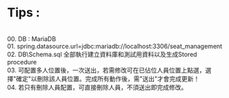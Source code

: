 <h1>Tips :</h1> <br>
00. DB : MariaDB <br>
01. spring.datasource.url=jdbc:mariadb://localhost:3306/seat_management <br>
02. DB\Schema.sql  全部執行建立資料庫和測試用資料以及生成Stored procedure <br>
03. 可配置多人位置後，一次送出，若需修改可在已佔位人員位置上點選，選擇"確定"以刪除該人員位置。完成所有動作後，需"送出"才會完成更新！　<br>
04. 若只有刪除人員配置，可直接刪除人員，不須送出即完成修改。
